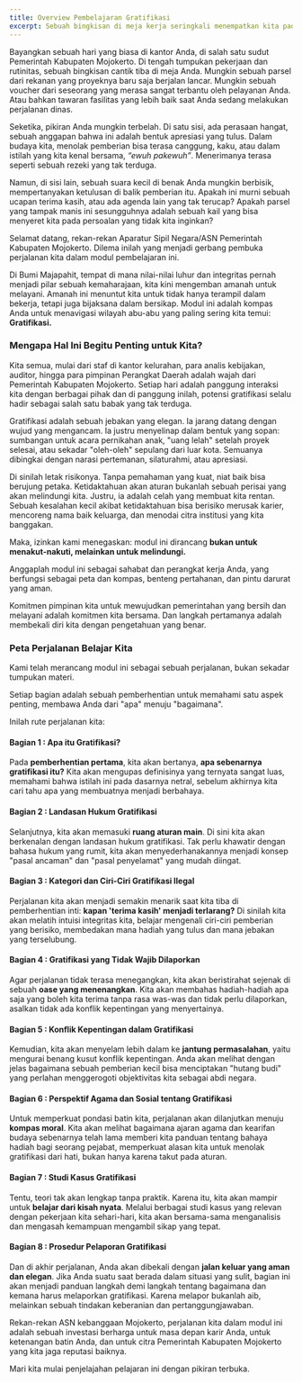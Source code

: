 ```yaml
---
title: Overview Pembelajaran Gratifikasi
excerpt: Sebuah bingkisan di meja kerja seringkali menempatkan kita pada dilema, ini rezeki atau risiko? Modul ini adalah kompas Anda untuk menavigasi dunia gratifikasi yang penuh keraguan. Dirancang khusus untuk ASN Pemerintah Kabupaten Mojokerto, kami akan membekali Anda dengan pengetahuan untuk melindungi karier dan memperkuat integritas.
---
```


Bayangkan sebuah hari yang biasa di kantor Anda, di salah satu sudut Pemerintah Kabupaten Mojokerto. Di tengah tumpukan pekerjaan dan rutinitas, sebuah bingkisan cantik tiba di meja Anda. Mungkin sebuah parsel dari rekanan yang proyeknya baru saja berjalan lancar. Mungkin sebuah voucher dari seseorang yang merasa sangat terbantu oleh pelayanan Anda. Atau bahkan tawaran fasilitas yang lebih baik saat Anda sedang melakukan perjalanan dinas.

Seketika, pikiran Anda mungkin terbelah. Di satu sisi, ada perasaan hangat, sebuah anggapan bahwa ini adalah bentuk apresiasi yang tulus. Dalam budaya kita, menolak pemberian bisa terasa canggung, kaku, atau dalam istilah yang kita kenal bersama, _“ewuh pakewuh”_. Menerimanya terasa seperti sebuah rezeki yang tak terduga.

Namun, di sisi lain, sebuah suara kecil di benak Anda mungkin berbisik, mempertanyakan ketulusan di balik pemberian itu. Apakah ini murni sebuah ucapan terima kasih, atau ada agenda lain yang tak terucap? Apakah parsel yang tampak manis ini sesungguhnya adalah sebuah kail yang bisa menyeret kita pada persoalan yang tidak kita inginkan?

Selamat datang, rekan-rekan Aparatur Sipil Negara/ASN Pemerintah Kabupaten Mojokerto. Dilema inilah yang menjadi gerbang pembuka perjalanan kita dalam modul pembelajaran ini.

Di Bumi Majapahit, tempat di mana nilai-nilai luhur dan integritas pernah menjadi pilar sebuah kemaharajaan, kita kini mengemban amanah untuk melayani. Amanah ini menuntut kita untuk tidak hanya terampil dalam bekerja, tetapi juga bijaksana dalam bersikap. Modul ini adalah kompas Anda untuk menavigasi wilayah abu-abu yang paling sering kita temui: **Gratifikasi.**

### Mengapa Hal Ini Begitu Penting untuk Kita?

Kita semua, mulai dari staf di kantor kelurahan, para analis kebijakan, auditor, hingga para pimpinan Perangkat Daerah adalah wajah dari Pemerintah Kabupaten Mojokerto. Setiap hari adalah panggung interaksi kita dengan berbagai pihak dan di panggung inilah, potensi gratifikasi selalu hadir sebagai salah satu babak yang tak terduga.

Gratifikasi adalah sebuah jebakan yang elegan. Ia jarang datang dengan wujud yang mengancam. Ia justru menyelinap dalam bentuk yang sopan: sumbangan untuk acara pernikahan anak, "uang lelah" setelah proyek selesai, atau sekadar "oleh-oleh" sepulang dari luar kota. Semuanya dibingkai dengan narasi pertemanan, silaturahmi, atau apresiasi.

Di sinilah letak risikonya. Tanpa pemahaman yang kuat, niat baik bisa berujung petaka. Ketidaktahuan akan aturan bukanlah sebuah perisai yang akan melindungi kita. Justru, ia adalah celah yang membuat kita rentan. Sebuah kesalahan kecil akibat ketidaktahuan bisa berisiko merusak karier, mencoreng nama baik keluarga, dan menodai citra institusi yang kita banggakan.

Maka, izinkan kami menegaskan: modul ini dirancang **bukan untuk menakut-nakuti, melainkan untuk melindungi.**

Anggaplah modul ini sebagai sahabat dan perangkat kerja Anda, yang berfungsi sebagai peta dan kompas, benteng pertahanan, dan pintu darurat yang aman.

Komitmen pimpinan kita untuk mewujudkan pemerintahan yang bersih dan melayani adalah komitmen kita bersama. Dan langkah pertamanya adalah membekali diri kita dengan pengetahuan yang benar.

### Peta Perjalanan Belajar Kita

Kami telah merancang modul ini sebagai sebuah perjalanan, bukan sekadar tumpukan materi.

Setiap bagian adalah sebuah pemberhentian untuk memahami satu aspek penting, membawa Anda dari "apa" menuju "bagaimana".

Inilah rute perjalanan kita:

#### Bagian 1 : Apa itu Gratifikasi?

Pada **pemberhentian pertama**, kita akan bertanya, **apa sebenarnya gratifikasi itu?** Kita akan mengupas definisinya yang ternyata sangat luas, memahami bahwa istilah ini pada dasarnya netral, sebelum akhirnya kita cari tahu apa yang membuatnya menjadi berbahaya.

#### Bagian 2 : Landasan Hukum Gratifikasi

Selanjutnya, kita akan memasuki **ruang aturan main**. Di sini kita akan berkenalan dengan landasan hukum gratifikasi. Tak perlu khawatir dengan bahasa hukum yang rumit, kita akan menyederhanakannya menjadi konsep "pasal ancaman" dan "pasal penyelamat" yang mudah diingat.

#### Bagian 3 : Kategori dan Ciri-Ciri Gratifikasi Ilegal

Perjalanan kita akan menjadi semakin menarik saat kita tiba di pemberhentian inti: **kapan 'terima kasih' menjadi terlarang?** Di sinilah kita akan melatih intuisi integritas kita, belajar mengenali ciri-ciri pemberian yang berisiko, membedakan mana hadiah yang tulus dan mana jebakan yang terselubung.

#### Bagian 4 : Gratifikasi yang Tidak Wajib Dilaporkan

Agar perjalanan tidak terasa menegangkan, kita akan beristirahat sejenak di sebuah **oase yang menenangkan**. Kita akan membahas hadiah-hadiah apa saja yang boleh kita terima tanpa rasa was-was dan tidak perlu dilaporkan, asalkan tidak ada konflik kepentingan yang menyertainya.

#### Bagian 5 : Konflik Kepentingan dalam Gratifikasi

Kemudian, kita akan menyelam lebih dalam ke **jantung permasalahan**, yaitu mengurai benang kusut konflik kepentingan. Anda akan melihat dengan jelas bagaimana sebuah pemberian kecil bisa menciptakan "hutang budi" yang perlahan menggerogoti objektivitas kita sebagai abdi negara.

#### Bagian 6 : Perspektif Agama dan Sosial tentang Gratifikasi

Untuk memperkuat pondasi batin kita, perjalanan akan dilanjutkan menuju **kompas moral**. Kita akan melihat bagaimana ajaran agama dan kearifan budaya sebenarnya telah lama memberi kita panduan tentang bahaya hadiah bagi seorang pejabat, memperkuat alasan kita untuk menolak gratifikasi dari hati, bukan hanya karena takut pada aturan.

#### Bagian 7 : Studi Kasus Gratifikasi

Tentu, teori tak akan lengkap tanpa praktik. Karena itu, kita akan mampir untuk **belajar dari kisah nyata**. Melalui berbagai studi kasus yang relevan dengan pekerjaan kita sehari-hari, kita akan bersama-sama menganalisis dan mengasah kemampuan mengambil sikap yang tepat.

#### Bagian 8 : Prosedur Pelaporan Gratifikasi

Dan di akhir perjalanan, Anda akan dibekali dengan **jalan keluar yang aman dan elegan**. Jika Anda suatu saat berada dalam situasi yang sulit, bagian ini akan menjadi panduan langkah demi langkah tentang bagaimana dan kemana harus melaporkan gratifikasi. Karena melapor bukanlah aib, melainkan sebuah tindakan keberanian dan pertanggungjawaban.

Rekan-rekan ASN kebanggaan Mojokerto, perjalanan kita dalam modul ini adalah sebuah investasi berharga untuk masa depan karir Anda, untuk ketenangan batin Anda, dan untuk citra Pemerintah Kabupaten Mojokerto yang kita jaga reputasi baiknya.

Mari kita mulai penjelajahan pelajaran ini dengan pikiran terbuka.
